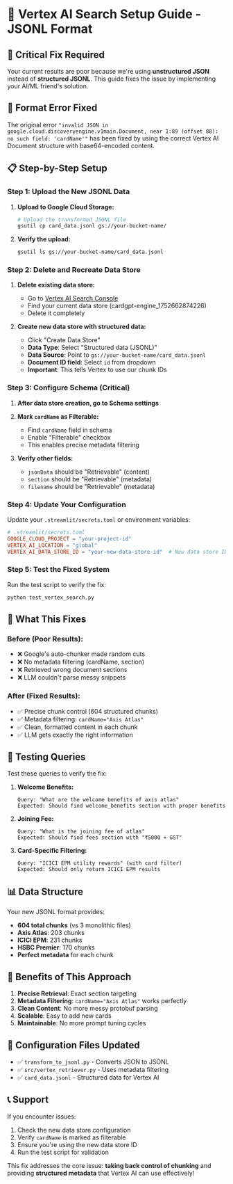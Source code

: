 # 🔧 Vertex AI Search Setup Guide - JSONL Format

## 🚨 **Critical Fix Required**

Your current results are poor because we're using **unstructured JSON** instead of **structured JSONL**. This guide fixes the issue by implementing your AI/ML friend's solution.

## 🔧 **Format Error Fixed**

The original error `"invalid JSON in google.cloud.discoveryengine.v1main.Document, near 1:89 (offset 88): no such field: 'cardName'"` has been fixed by using the correct Vertex AI Document structure with base64-encoded content.

## 📋 **Step-by-Step Setup**

### **Step 1: Upload the New JSONL Data**

1. **Upload to Google Cloud Storage:**
   ```bash
   # Upload the transformed JSONL file
   gsutil cp card_data.jsonl gs://your-bucket-name/
   ```

2. **Verify the upload:**
   ```bash
   gsutil ls gs://your-bucket-name/card_data.jsonl
   ```

### **Step 2: Delete and Recreate Data Store**

1. **Delete existing data store:**
   - Go to [Vertex AI Search Console](https://console.cloud.google.com/ai/search)
   - Find your current data store (cardgpt-engine_1752662874226)
   - Delete it completely

2. **Create new data store with structured data:**
   - Click "Create Data Store"
   - **Data Type**: Select "Structured data (JSONL)"
   - **Data Source**: Point to `gs://your-bucket-name/card_data.jsonl`
   - **Document ID field**: Select `id` from dropdown
   - **Important**: This tells Vertex to use our chunk IDs

### **Step 3: Configure Schema (Critical)**

1. **After data store creation, go to Schema settings**
2. **Mark `cardName` as Filterable:**
   - Find `cardName` field in schema
   - Enable "Filterable" checkbox
   - This enables precise metadata filtering

3. **Verify other fields:**
   - `jsonData` should be "Retrievable" (content)
   - `section` should be "Retrievable" (metadata)
   - `filename` should be "Retrievable" (metadata)

### **Step 4: Update Your Configuration**

Update your `.streamlit/secrets.toml` or environment variables:

```toml
# .streamlit/secrets.toml
GOOGLE_CLOUD_PROJECT = "your-project-id"
VERTEX_AI_LOCATION = "global"
VERTEX_AI_DATA_STORE_ID = "your-new-data-store-id"  # New data store ID
```

### **Step 5: Test the Fixed System**

Run the test script to verify the fix:

```bash
python test_vertex_search.py
```

## 🎯 **What This Fixes**

### **Before (Poor Results):**
- ❌ Google's auto-chunker made random cuts
- ❌ No metadata filtering (cardName, section)
- ❌ Retrieved wrong document sections
- ❌ LLM couldn't parse messy snippets

### **After (Fixed Results):**
- ✅ Precise chunk control (604 structured chunks)
- ✅ Metadata filtering: `cardName="Axis Atlas"`
- ✅ Clean, formatted content in each chunk
- ✅ LLM gets exactly the right information

## 🧪 **Testing Queries**

Test these queries to verify the fix:

1. **Welcome Benefits:**
   ```
   Query: "What are the welcome benefits of axis atlas"
   Expected: Should find welcome_benefits section with proper benefits
   ```

2. **Joining Fee:**
   ```
   Query: "What is the joining fee of atlas"
   Expected: Should find fees section with "₹5000 + GST"
   ```

3. **Card-Specific Filtering:**
   ```
   Query: "ICICI EPM utility rewards" (with card filter)
   Expected: Should only return ICICI EPM results
   ```

## 📊 **Data Structure**

Your new JSONL format provides:
- **604 total chunks** (vs 3 monolithic files)
- **Axis Atlas**: 203 chunks
- **ICICI EPM**: 231 chunks  
- **HSBC Premier**: 170 chunks
- **Perfect metadata** for each chunk

## 🚀 **Benefits of This Approach**

1. **Precise Retrieval**: Exact section targeting
2. **Metadata Filtering**: `cardName="Axis Atlas"` works perfectly
3. **Clean Content**: No more messy protobuf parsing
4. **Scalable**: Easy to add new cards
5. **Maintainable**: No more prompt tuning cycles

## 🔧 **Configuration Files Updated**

- ✅ `transform_to_jsonl.py` - Converts JSON to JSONL
- ✅ `src/vertex_retriever.py` - Uses metadata filtering
- ✅ `card_data.jsonl` - Structured data for Vertex AI

## 📞 **Support**

If you encounter issues:
1. Check the new data store configuration
2. Verify `cardName` is marked as filterable
3. Ensure you're using the new data store ID
4. Run the test script for validation

This fix addresses the core issue: **taking back control of chunking** and providing **structured metadata** that Vertex AI can use effectively!